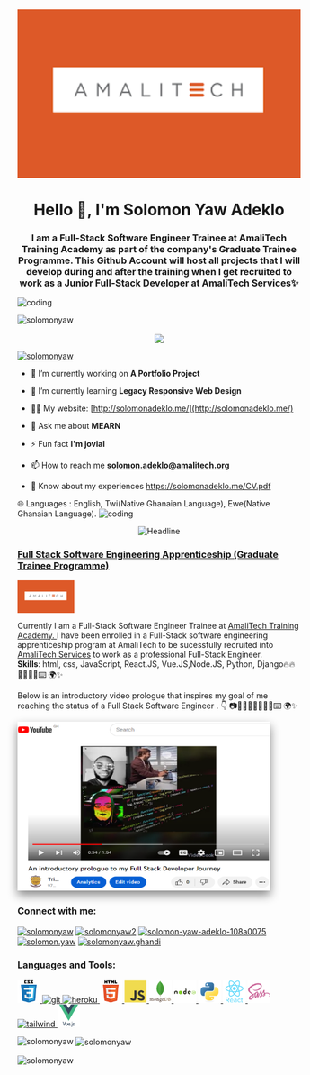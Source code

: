 <img src="/amalitech.png" width="100%" height="300px" style="margin-right: 2rem; display: flex "> 
<h1 align="center">Hello 👋, I'm Solomon Yaw Adeklo</h1>
<h3 align="center">I am a Full-Stack Software Engineer Trainee at AmaliTech Training Academy as part of the company's Graduate Trainee Programme. This Github Account will host all projects that I will develop during and after the training when I get recruited to work as a Junior Full-Stack Developer at AmaliTech Services✨</h3>
<img src="https://media3.giphy.com/media/xT9IgzoKnwFNmISR8I/giphy.gif?cid=ecf05e47rmsba7fv27ywvgir8f0he7e1w960uiknknbbmbwu&rid=giphy.gif&ct=g" width="70%" height="250px" alt="coding">

<p align="left"> <img src="https://komarev.com/ghpvc/?username=solomon-yaw-amalitech&label=Profile%20views&color=0e75b6&style=flat" alt="solomonyaw" /> </p>
<p align="center"> <img  align="center" src="https://media.giphy.com/media/du3J3cXyzhj75IOgvA/giphy.gif" width="100"/></p>

<p align="left"> <a href="https://github.com/ryo-ma/github-profile-trophy"><img src="https://github-profile-trophy.vercel.app/?username=solomon-yaw-amalitech" alt="solomonyaw" /></a> </p>

- 🔭 I’m currently working on **A Portfolio Project**

- 🌱 I’m currently learning **Legacy Responsive Web Design**

- 👨‍💻 My website: [http://solomonadeklo.me/](http://solomonadeklo.me/)

- 💬 Ask me about **MEARN**

- ⚡ Fun fact **I'm jovial**

- 📫 How to reach me **solomon.adeklo@amalitech.org**
- 📄 Know about my experiences https://solomonadeklo.me/CV.pdf

🌐 Languages : English, Twi(Native Ghanaian Language), Ewe(Native Ghanaian Language).
<img src="[https://media3.giphy.com/media/xT9IgzoKnwFNmISR8I/giphy.gif?cid=ecf05e47rmsba7fv27ywvgir8f0he7e1w960uiknknbbmbwu&rid=giphy.gif&ct=g](https://media.giphy.com/media/v1.Y2lkPTc5MGI3NjExYWM2NzI4MzdjMGExNDcwNWU0Nzk1ODRkYTlmZmU1NDkyYmMxN2NjMiZjdD1n/Ec9CDfyGiqN3qnRiIo/giphy.gif)" width="70%" height="250px" alt="coding">

<div align=center> 
         <img src="https://readme-typing-svg.herokuapp.com?color=%2336BCF7&size=32&center=true&vCenter=true&width=600&height=50&lines=Fun+Facts:+;I+Love+Listening+To+Music;I+Love+Football;And+I+Am+A+Chelsea+Fan;I+Love+Reading;Bucky+Fuller+Is+My+Role+Model;I+Have+Passion+For+AI;" alt="Headline" /> 
     </div>

<h3 align="left"><ins>Full Stack Software Engineering Apprenticeship (Graduate Trainee Programme)</ins></h3>
<img src="/amalitech.png" width="20%" height="20%" style="margin-right: 2rem; display: flex "> 
  <p> 
    Currently I am a Full-Stack Software Engineer Trainee at <a href="https://amalitech.org/" target="_blank">AmaliTech Training Academy. </a> I have been enrolled in a Full-Stack software engineering apprenticeship program at AmaliTech to be sucessfully recruited into <a href="https://amalitech.com/" target="_blank">AmaliTech Services</a> to work as a professional Full-Stack Engineer.<br>
    <strong>Skills</strong>: html, css, JavaScript, React.JS, Vue.JS,Node.JS, Python, Django🔥🔥👨‍💻👨‍💻⌨️ 🌍✨ </p>
  </div>

<p>Below is an introductory video prologue that inspires my goal of me reaching the status of a Full Stack Software Engineer . 👇 📷📸🔥🔥👨‍💻👨‍💻⌨️ 🌍✨</p>

<a href="https://www.youtube.com/watch?v=juxwJFkR9xw" target="_blank"><img src="/prologue.PNG" width="450px" height= "300px" class="gtdc" alt="GTDC" style=" box-shadow: 0rem  0.5rem 1rem #888888;"/></a>

<h3 align="left">Connect with me:</h3>
<p align="left">
<a href="https://codepen.io/solomonyaw" target="blank"><img align="center" src="https://raw.githubusercontent.com/rahuldkjain/github-profile-readme-generator/master/src/images/icons/Social/codepen.svg" alt="solomonyaw" height="30" width="40" /></a>
<a href="https://twitter.com/solomonyaw2" target="blank"><img align="center" src="https://raw.githubusercontent.com/rahuldkjain/github-profile-readme-generator/master/src/images/icons/Social/twitter.svg" alt="solomonyaw2" height="30" width="40" /></a>
<a href="https://linkedin.com/in/solomon-yaw-adeklo-108a0075" target="blank"><img align="center" src="https://raw.githubusercontent.com/rahuldkjain/github-profile-readme-generator/master/src/images/icons/Social/linked-in-alt.svg" alt="solomon-yaw-adeklo-108a0075" height="30" width="40" /></a>
<a href="https://fb.com/solomon.yaw" target="blank"><img align="center" src="https://raw.githubusercontent.com/rahuldkjain/github-profile-readme-generator/master/src/images/icons/Social/facebook.svg" alt="solomon.yaw" height="30" width="40" /></a>
<a href="https://instagram.com/solomonyaw.ghandi" target="blank"><img align="center" src="https://raw.githubusercontent.com/rahuldkjain/github-profile-readme-generator/master/src/images/icons/Social/instagram.svg" alt="solomonyaw.ghandi" height="30" width="40" /></a>
</p>

<h3 align="left">Languages and Tools:</h3>
<p align="left"> <a href="https://www.w3schools.com/css/" target="_blank" rel="noreferrer"> <img src="https://raw.githubusercontent.com/devicons/devicon/master/icons/css3/css3-original-wordmark.svg" alt="css3" width="40" height="40"/> </a> <a href="https://git-scm.com/" target="_blank" rel="noreferrer"> <img src="https://www.vectorlogo.zone/logos/git-scm/git-scm-icon.svg" alt="git" width="40" height="40"/> </a> <a href="https://heroku.com" target="_blank" rel="noreferrer"> <img src="https://www.vectorlogo.zone/logos/heroku/heroku-icon.svg" alt="heroku" width="40" height="40"/> </a> <a href="https://www.w3.org/html/" target="_blank" rel="noreferrer"> <img src="https://raw.githubusercontent.com/devicons/devicon/master/icons/html5/html5-original-wordmark.svg" alt="html5" width="40" height="40"/> </a> <a href="https://developer.mozilla.org/en-US/docs/Web/JavaScript" target="_blank" rel="noreferrer"> <img src="https://raw.githubusercontent.com/devicons/devicon/master/icons/javascript/javascript-original.svg" alt="javascript" width="40" height="40"/> </a> <a href="https://www.mongodb.com/" target="_blank" rel="noreferrer"> <img src="https://raw.githubusercontent.com/devicons/devicon/master/icons/mongodb/mongodb-original-wordmark.svg" alt="mongodb" width="40" height="40"/> </a> <a href="https://nodejs.org" target="_blank" rel="noreferrer"> <img src="https://raw.githubusercontent.com/devicons/devicon/master/icons/nodejs/nodejs-original-wordmark.svg" alt="nodejs" width="40" height="40"/> </a> <a href="https://www.python.org" target="_blank" rel="noreferrer"> <img src="https://raw.githubusercontent.com/devicons/devicon/master/icons/python/python-original.svg" alt="python" width="40" height="40"/> </a> <a href="https://reactjs.org/" target="_blank" rel="noreferrer"> <img src="https://raw.githubusercontent.com/devicons/devicon/master/icons/react/react-original-wordmark.svg" alt="react" width="40" height="40"/> </a> <a href="https://sass-lang.com" target="_blank" rel="noreferrer"> <img src="https://raw.githubusercontent.com/devicons/devicon/master/icons/sass/sass-original.svg" alt="sass" width="40" height="40"/> </a> <a href="https://tailwindcss.com/" target="_blank" rel="noreferrer"> <img src="https://www.vectorlogo.zone/logos/tailwindcss/tailwindcss-icon.svg" alt="tailwind" width="40" height="40"/> </a> <a href="https://vuejs.org/" target="_blank" rel="noreferrer"> <img src="https://raw.githubusercontent.com/devicons/devicon/master/icons/vuejs/vuejs-original-wordmark.svg" alt="vuejs" width="40" height="40"/> </a> </p>

<p><img align="left" src="https://github-readme-stats.vercel.app/api/top-langs?username=solomon-yaw-amalitech&show_icons=true&locale=en&layout=compact" alt="solomonyaw" /></p>

<p>&nbsp;<img align="center" src="https://github-readme-stats.vercel.app/api?username=solomon-yaw-amalitech&show_icons=true&locale=en" alt="solomonyaw" /></p>

<p><img align="center" src="https://github-readme-streak-stats.herokuapp.com/?user=solomon-yaw-amalitech&" alt="solomonyaw" /></p>
